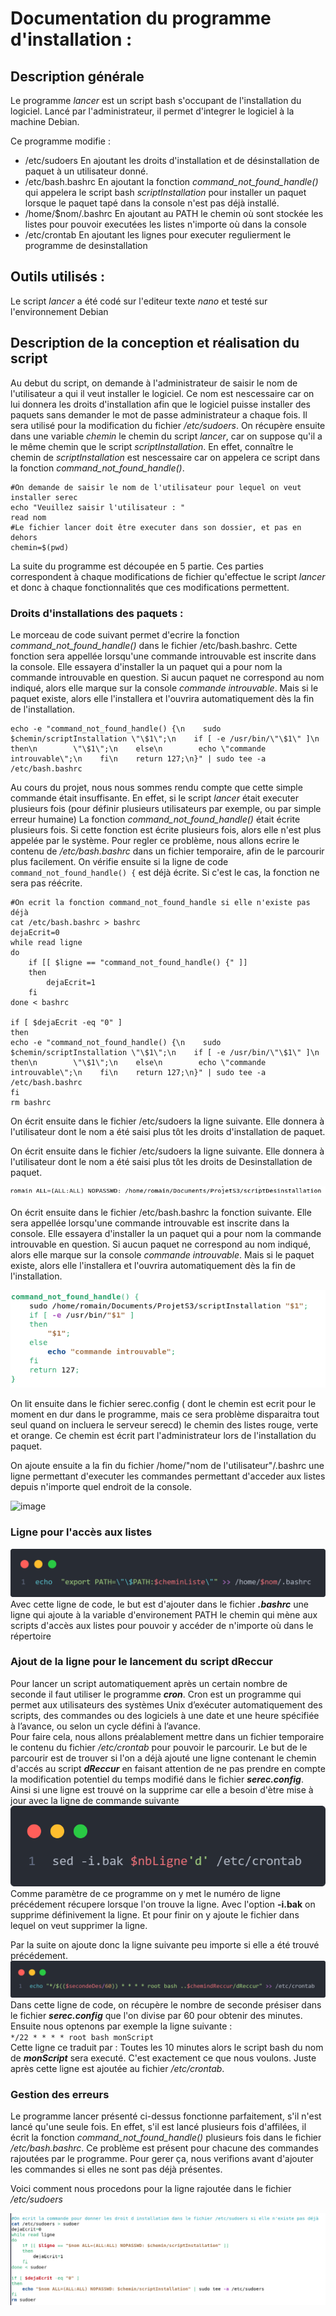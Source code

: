 # Documentation du programme d'installation :

## Description générale
Le programme _lancer_ est un script bash s'occupant de l'installation du logiciel.
Lancé par l'administrateur, il permet d'integrer le logiciel à la machine Debian.

Ce programme modifie :
- /etc/sudoers         En ajoutant les droits d'installation et de désinstallation de paquet à un utilisateur donné.
- /etc/bash.bashrc     En ajoutant la fonction _command\_not\_found\_handle()_ qui appelera le script bash _scriptInstallation_ pour installer un paquet
                       lorsque le paquet tapé dans la console n'est pas déjà installé.
- /home/$nom/.bashrc   En ajoutant au PATH le chemin où sont stockée les listes pour pouvoir executées les listes n'importe où dans la console
- /etc/crontab         En ajoutant les lignes pour executer regulierment le programme de desinstallation

## Outils utilisés : 
Le script _lancer_ a été codé sur l'editeur texte _nano_ et testé sur l'environnement Debian

## Description de la conception et réalisation du script

Au debut du script, on demande à l'administrateur de saisir le nom de l'utilisateur a qui il veut installer le logiciel.
Ce nom est nescessaire car on lui donnera les droits d'installation afin que le logiciel puisse installer des paquets sans demander le mot de passe administrateur a chaque fois. Il sera utilisé pour la modification du fichier _/etc/sudoers_.
On récupère ensuite dans une variable _chemin_ le chemin du script _lancer_, car on suppose qu'il a le même chemin que le script _scriptInstallation_. En effet, connaître le chemin de _scriptInstallation_ est nescessaire car on appelera ce script dans la fonction _command\_not\_found\_handle()_.

```
#On demande de saisir le nom de l'utilisateur pour lequel on veut installer serec
echo "Veuillez saisir l'utilisateur : "
read nom
#Le fichier lancer doit être executer dans son dossier, et pas en dehors
chemin=$(pwd)
```
La suite du programme est découpée en 5 partie. Ces parties correspondent à chaque modifications de fichier qu'effectue le script _lancer_ et donc à chaque fonctionnalités que ces modifications permettent.

### Droits d'installations des paquets :

Le morceau de code suivant permet d'ecrire la fonction _command\_not\_found\_handle()_ dans le fichier /etc/bash.bashrc. Cette fonction sera appellée lorsqu'une commande introuvable est inscrite dans la console. Elle essayera d'installer la un paquet qui a pour nom la commande introuvable en question. Si aucun paquet ne correspond au nom indiqué, alors elle marque sur la console _commande introuvable_. Mais si le paquet existe, alors elle l'installera et l'ouvrira automatiquement dès la fin de l'installation.

```
echo -e "command_not_found_handle() {\n    sudo $chemin/scriptInstallation \"\$1\";\n    if [ -e /usr/bin/\"\$1\" ]\n    then\n        \"\$1\";\n    else\n        echo \"commande introuvable\";\n    fi\n    return 127;\n}" | sudo tee -a /etc/bash.bashrc
```
Au cours du projet, nous nous sommes rendu compte que cette simple commande était insuffisante. En effet, si le script _lancer_ était executer plusieurs fois (pour définir plusieurs utilisateurs par exemple, ou par simple erreur humaine) La fonction _command\_not\_found\_handle()_ était écrite plusieurs fois. Si cette fonction est écrite plusieurs fois, alors elle n'est plus appelée par le système. Pour regler ce problème, nous allons ecrire le contenu de _/etc/bash.bashrc_ dans un fichier temporaire, afin de le parcourir plus facilement. On vérifie ensuite si la ligne de code ```command_not_found_handle() {``` est déjà écrite. Si c'est le cas, la fonction ne sera pas réécrite.

```
#On ecrit la fonction command_not_found_handle si elle n'existe pas déjà
cat /etc/bash.bashrc > bashrc
dejaEcrit=0
while read ligne
do
    if [[ $ligne == "command_not_found_handle() {" ]]
    then
        dejaEcrit=1
    fi
done < bashrc

if [ $dejaEcrit -eq "0" ]
then
echo -e "command_not_found_handle() {\n    sudo $chemin/scriptInstallation \"\$1\";\n    if [ -e /usr/bin/\"\$1\" ]\n    then\n        \"\$1\";\n    else\n        echo \"commande introuvable\";\n    fi\n    return 127;\n}" | sudo tee -a /etc/bash.bashrc
fi
rm bashrc
```
On écrit ensuite dans le fichier /etc/sudoers la ligne suivante. Elle donnera à l'utilisateur dont le nom a été saisi plus tôt les droits d'installation de paquet.

On écrit ensuite dans le fichier /etc/sudoers la ligne suivante. Elle donnera à l'utilisateur dont le nom a été saisi plus tôt les droits de Desinstallation de paquet.

![alt text](./Image/scriptDesinstallation.png)

On écrit ensuite dans le fichier /etc/bash.bashrc la fonction suivante. Elle sera appellée lorsqu'une commande introuvable est inscrite dans la console. Elle essayera d'installer la un paquet qui a pour nom la commande introuvable en question. Si aucun paquet ne correspond au nom indiqué, alors elle marque sur la console _commande introuvable_. Mais si le paquet existe, alors elle l'installera et l'ouvrira automatiquement dès la fin de l'installation.

![alt text](./Image/Capture_command_not_found_handle.png)


On lit ensuite dans le fichier serec.config ( dont le chemin est ecrit pour le moment en dur dans le programme, mais ce sera problème disparaitra tout seul quand on incluera le serveur serecd) le chemin des listes rouge, verte et orange. Ce chemin est écrit part l'administrateur lors de l'installation du paquet.

On ajoute ensuite a la fin du fichier /home/"nom de l'utilisateur"/.bashrc une ligne permettant d'executer les commandes permettant d'acceder aux listes depuis n'importe quel endroit de la console.

![image](https://user-images.githubusercontent.com/81689403/144429286-7b3531a1-09ec-444e-a8e3-47f9bb1f3a2a.png)


### Ligne pour l'accès aux listes
![image d'accés aux listes](./Image/codeAccesListes.png)
Avec cette ligne de code, le but est d'ajouter dans le fichier ***.bashrc*** une ligne qui ajoute à la variable d'environement PATH le chemin qui mène aux scripts d'accès aux listes pour pouvoir y accéder de n'importe où dans le répertoire

### Ajout de la ligne pour le lancement du script dReccur
Pour lancer un script automatiquement après un certain nombre de seconde il faut utiliser le programme ***cron***. Cron est un programme qui permet aux utilisateurs des systèmes Unix d’exécuter automatiquement des scripts, des commandes ou des logiciels à une date et une heure spécifiée à l’avance, ou selon un cycle défini à l’avance.  
Pour faire cela, nous allons préalablement mettre dans un fichier temporaire le contenu du fichier */etc/crontab* pour pouvoir le parcourir. Le but de le parcourir est de trouver si l'on a déjà ajouté une ligne contenant le chemin d'accés au script ***dReccur*** en faisant attention de ne pas prendre en compte la modification potentiel du temps modifié dans le fichier ***serec.config***. Ainsi si une ligne est trouvé on la supprime car elle a besoin d'ètre mise à jour avec la ligne de commande suivante
![Image pour la commande sed](Image/sed.png)
Comme paramètre de ce programme on y met le numéro de ligne précédement récupere lorsque l'on trouve la ligne. Avec l'option **-i.bak** on supprime définivement la ligne. Et pour finir on y ajoute le fichier dans lequel on veut supprimer la ligne.

Par la suite on ajoute donc la ligne suivante peu importe si elle a été trouvé précédement.
![image de la commande d'ajout dans le crontab](Image/ajoutLignePourDesinstall.png)
Dans cette ligne de code, on récupère le nombre de seconde présiser dans le fichier ***serec.config*** que l'on divise par 60 pour obtenir des minutes. Ensuite nous optenons par exemple la ligne suivante :  
`*/22 * * * * root bash monScript`  
Cette ligne ce traduit par : Toutes les 10 minutes alors le script bash du nom de ***monScript*** sera executé. C'est exactement ce que nous voulons. Juste après cette ligne est ajoutée au fichier */etc/crontab*.

### Gestion des erreurs
Le programme lancer présenté ci-dessus fonctionne parfaitement, s'il n'est lancé qu'une seule fois.
En effet, s'il est lancé plusieurs fois d'affilées, il écrit la fonction _command_not_found_handle()_ plusieurs fois dans le fichier _/etc/bash.bashrc_.
Ce problème est présent pour chacune des commandes rajoutées par le programme.
Pour gerer ça, nous verifions avant d'ajouter les commandes si elles ne sont pas déjà présentes.

Voici comment nous procedons pour la ligne rajoutée dans le fichier _/etc/sudoers_

![alt text](./Image/GestionErreurLancer.png)
